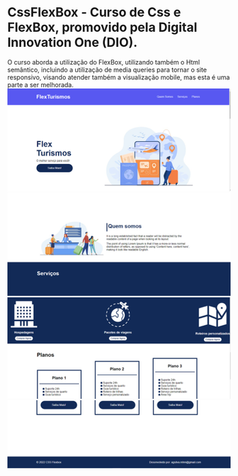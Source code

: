 # CssFlexBox - Curso de Css e FlexBox, promovido pela Digital Innovation One (DIO).

O curso aborda a utilização do FlexBox, utilizando também o Html semântico, incluindo a utilização de media queries para tornar o site responsivo, visando atender também  a visualização mobile, mas esta é uma parte a ser melhorada.
![Tela1](https://github.com/agsilvamhm/CursoCssFlexBox/blob/main/images/Tela1.PNG)
![Tela2](https://github.com/agsilvamhm/CursoCssFlexBox/blob/main/images/Tela2.PNG)
![Tela3](https://github.com/agsilvamhm/CursoCssFlexBox/blob/main/images/Tela3.PNG)
![Tela4](https://github.com/agsilvamhm/CursoCssFlexBox/blob/main/images/Tela4.PNG)
